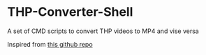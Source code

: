 # THP-Converter-Shell
A set of CMD scripts to convert THP videos to MP4 and vise versa

Inspired from [this github repo](https://github.com/Lord-Giganticus/THP-Conveter)
